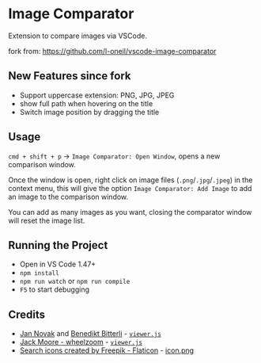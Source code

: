 # Image Comparator
Extension to compare images via VSCode.

fork from: https://github.com/l-oneil/vscode-image-comparator

## New Features since fork
- Support uppercase extension: PNG, JPG, JPEG
- show full path when hovering on the title
- Switch image position by dragging the title

## Usage
`cmd + shift + p` -> `Image Comparator: Open Window`, opens a new comparison window.

Once the window is open, right click on image files (`.png`/`.jpg`/`.jpeg`) in the context menu, this will give the option `Image Comparator: Add Image` to add an image to the comparison window. 

You can add as many images as you want, closing the comparator window will reset the image list. 

## Running the Project
- Open in VS Code 1.47+
- `npm install`
- `npm run watch` or `npm run compile`
- `F5` to start debugging

## Credits
- [Jan Novak](<novakj4@gmail.com>) and [Benedikt Bitterli](<benedikt.bitterli@gmail.com>) - [`viewer.js`](media/viewer.js)
- [Jack Moore - wheelzoom](http://www.jacklmoore.com/wheelzoom) - [`viewer.js`](media/viewer.js)
- [Search icons created by Freepik - Flaticon](https://www.flaticon.com/free-icons/search) - [icon.png](icon.png)